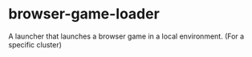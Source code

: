# browser-game-loader
A launcher that launches a browser game in a local environment. (For a specific cluster)
